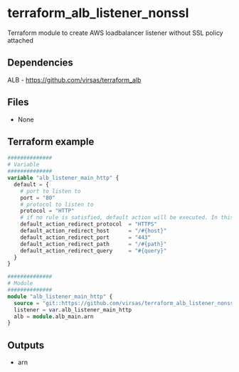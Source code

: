 # terraform_alb_listener_nonssl

Terraform module to create AWS loadbalancer listener without SSL policy attached

##  Dependencies

ALB - <https://github.com/virsas/terraform_alb>

## Files

- None

## Terraform example

``` terraform
##############
# Variable
##############
variable "alb_listener_main_http" {
  default = {
    # port to listen to
    port = "80"
    # protocol to listen to
    protocol = "HTTP"
    # if no rule is satisfied, default action will be executed. In this case redirect to https listener
    default_action_redirect_protocol  = "HTTPS"
    default_action_redirect_host      = "/#{host}"
    default_action_redirect_port      = "443"
    default_action_redirect_path      = "/#{path}"
    default_action_redirect_query     = "#{query}"
  }
}

##############
# Module
##############
module "alb_listener_main_http" {
  source = "git::https://github.com/virsas/terraform_alb_listener_nonssl.git?ref=v1.0.0"
  listener = var.alb_listener_main_http
  alb = module.alb_main.arn
}
```

## Outputs

- arn
